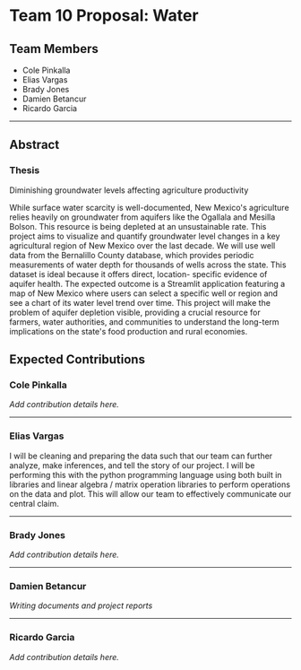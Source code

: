 # Team 10 Proposal: Water

## Team Members
- Cole Pinkalla  
- Elias Vargas  
- Brady Jones  
- Damien Betancur  
- Ricardo Garcia  

---

## Abstract

### Thesis
Diminishing groundwater levels affecting agriculture productivity

While surface water scarcity is well-documented, New Mexico's agriculture relies heavily on
groundwater from aquifers like the Ogallala and Mesilla Bolson. This resource is being depleted
at an unsustainable rate. This project aims to visualize and quantify groundwater level changes
in a key agricultural region of New Mexico over the last decade. We will use well data from the
Bernalillo County database, which provides periodic measurements of water depth for
thousands of wells across the state. This dataset is ideal because it offers direct, location-
specific evidence of aquifer health. The expected outcome is a Streamlit application featuring a
map of New Mexico where users can select a specific well or region and see a chart of its water
level trend over time. This project will make the problem of aquifer depletion visible, providing a
crucial resource for farmers, water authorities, and communities to understand the long-term
implications on the state's food production and rural economies.

## Expected Contributions
### Cole Pinkalla
*Add contribution details here.*

---

### Elias Vargas
I will be cleaning and preparing the data such that our team can further analyze, make inferences, and tell the story of our project. I will be performing this with the python programming language using both built in libraries and linear algebra / matrix operation libraries to perform operations on the data and plot. This will allow our team to effectively communicate our central claim.

---

### Brady Jones
*Add contribution details here.*

---

### Damien Betancur
*Writing documents and project reports*

---

### Ricardo Garcia
*Add contribution details here.*
